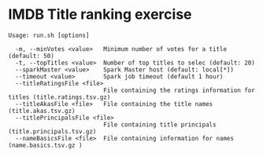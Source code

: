 # IMDB Title ranking exercise


    Usage: run.sh [options]
    
      -m, --minVotes <value>   Minimum number of votes for a title (default: 50)
      -t, --topTitles <value>  Number of top titles to selec (default: 20)
      --sparkMaster <value>    Spark Master host (default: local[*])
      --timeout <value>        Spark job timeout (default 1 hour)
      --titleRatingsFile <file>
                               File containing the ratings information for titles (title.ratings.tsv.gz)
      --titleAkasFile <file>   File containing the title names (title.akas.tsv.gz)
      --titlePrincipalsFile <file>
                               File containing title principals (title.principals.tsv.gz)
      --nameBasicsFile <file>  File containing information for names (name.basics.tsv.gz )
